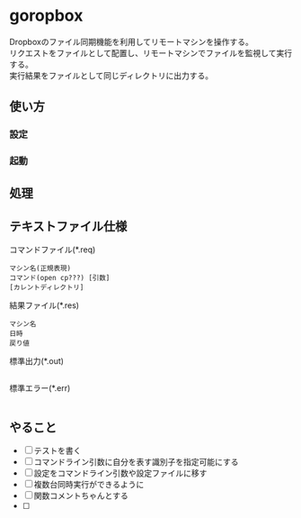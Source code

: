 # goropbox

Dropboxのファイル同期機能を利用してリモートマシンを操作する。  
リクエストをファイルとして配置し、リモートマシンでファイルを監視して実行する。  
実行結果をファイルとして同じディレクトリに出力する。

## 使い方

### 設定

### 起動

## 処理

## テキストファイル仕様

コマンドファイル(*.req)
```
マシン名(正規表現)
コマンド(open cp???) [引数]
[カレントディレクトリ]
```

結果ファイル(*.res)
```
マシン名
日時
戻り値
```

標準出力(*.out)
```
```

標準エラー(*.err)
```
```

## やること

- [ ] テストを書く
- [ ] コマンドライン引数に自分を表す識別子を指定可能にする
- [ ] 設定をコマンドライン引数や設定ファイルに移す
- [ ] 複数台同時実行ができるように
- [ ] 関数コメントちゃんとする
- [ ] 
